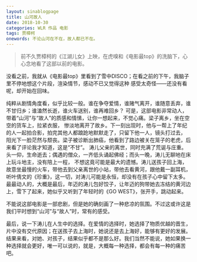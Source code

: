 ```yaml
---
layout: sinablogpage
title: 山河故人
date: 2018-10-30
categories: WLR 作品 电影
tags: 贾樟柯
onewords: 不论山河在不在，故人都已不在。
---
```

> 前不久贾樟柯的《江湖儿女》上映，在虎嗅和《电影最top》的洗脑下，心心念地看了这部以前的电影。

没看之前，我就从《电影最top》里看到了雪中DISCO；在看之前的下午，我脑子里不停地想这个片段，渲染情节，感动不已又觉得这种
感受太奇怪——还没有看呢，却开始在回味。

纯粹从剧情角度看，似乎比较一般。谁在争夺爱情，谁赌气离开，谁随意丢弃，谁不甘归乡；谁溘然长逝，谁火车送别，谁再难回乡？
可是，这部电影非常动人，带着“山河”与“故人”的质感和情愫，让你一想起来，不觉心痛。梁子离乡，坐在空空的货车上，拉紧衣服，
惨淡地离开了故乡。下一刻出现时，他与一帮上了年纪的人一起拍合影，拍完其他人都踉跄地默默走了，只留下他一人，镜头打过去，
阳光下一脸茫然与颓丧。梁子被诊断出肺癌，他看到了路边被关在笼子的老虎，后来看了评论我才知道，这是“不甘”。
涛儿父亲的离世，同时充满了荒诞与庄重。头一仰，生命逝去；偶遇的僧众，一齐低头诵起佛经；而头一晚，涛儿无聊地在床上玩斗地主，没有陪上一程，
不想这竟可能是最大的遗憾。涛儿送孩子回上海，故意坐最慢的火车，带他去到父亲离世的小站，带他去看黄河，跟他戴一副耳机，听叶倩文的《珍重》，这一切，对涛儿可能是永恒，却没有在孩子心中留下太多。最最动人的，大概是最后，年迈的涛儿包好饺子，让年迈的狗带她去冻结的黄河边上，雪下了起来，她似乎又听到了年轻时的《GO WEST》，张开手，跳动起来。

不能说这部电影是一部悲剧，但是她的确刻画了一种悲凉的氛围。不过这或许这是我们平时想到“山河”与“故人”时，常有的感受。

最后，说一下涛儿在人生中的选择。在爱情的选择时，她选择了物质优越的晋生，片中没有交代原因；在送孩子去上海时，她说还是去上海好，能够有更好的发展。结果来看，对她、对孩子，结果似乎都不是那么好。我们当然不能说，她如果换一种选择就会更好，唯一可以说的，就是，大概每一种选择，都会有每一种的痛苦吧。